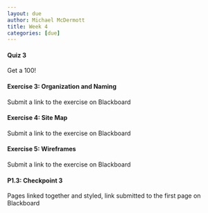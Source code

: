 ```yaml
---
layout: due
author: Michael McDermott
title: Week 4
categories: [due]
---
```

#### Quiz 3

Get a 100!

#### Exercise 3: Organization and Naming

Submit a link to the exercise on Blackboard

#### Exercise 4: Site Map

Submit a link to the exercise on Blackboard

#### Exercise 5: Wireframes

Submit a link to the exercise on Blackboard

#### P1.3: Checkpoint 3

Pages linked together and styled, link submitted to the first page on Blackboard
